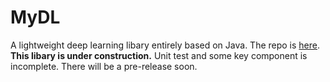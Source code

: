 # MyDL
A lightweight deep learning libary entirely based on Java. The repo is [here](https://github.com/Alexhaoge/MyDL).  
**This libary is under construction.** Unit test and some key component is incomplete. There will be a pre-release soon.
